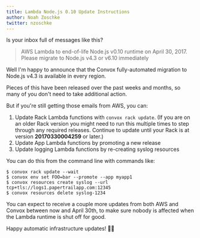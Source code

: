```yaml
---
title: Lambda Node.js 0.10 Update Instructions
author: Noah Zoschke
twitter: nzoschke
---
```


Is your inbox full of messages like this?

> AWS Lambda to end-of-life Node.js v0.10 runtime on April 30, 2017. Please migrate to Node.js v4.3 or v6.10 immediately

Well I'm happy to announce that the Convox fully-automated migration to Node.js v4.3 is available in every region.

Pieces of this have been released over the past weeks and months, so many of you don't need to take additional action.

But if you're still getting those emails from AWS, you can:

1. Update Rack Lambda functions with `convox rack update`.
(If you are on an older Rack version you might need to run this multiple times to step through any required releases. Continue to update until your Rack is at version **20170330004259** or later.)
2. Update App Lambda functions by promoting a new release
3. Update logging Lambda functions by re-creating syslog resources

You can do this from the command line with commands like:

```
$ convox rack update --wait
$ convox env set FOO=bar --promote --app myapp1
$ convox resources create syslog --url tcp+tls://logs1.papertrailapp.com:12345
$ convox resources delete syslog-1234
```

You can expect to receive a couple more updates from both AWS and Convox between now and April 30th, to make sure nobody is affected when the Lambda runtime is shut off for good.

Happy automatic infrastructure updates! 🎉🎉
